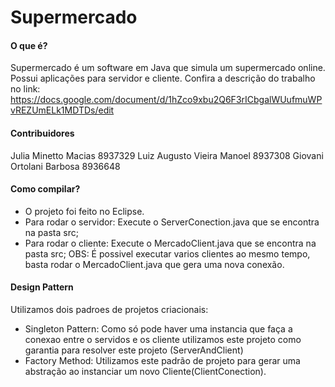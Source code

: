 Supermercado
======
#### O que é?
Supermercado é um software em Java que simula um supermercado online. Possui aplicações para servidor e cliente.
Confira a descrição do trabalho no link: https://docs.google.com/document/d/1hZco9xbu2Q6F3rICbgalWUufmuWPvREZUmELk1MDTDs/edit

#### Contribuidores
Julia Minetto Macias 8937329
Luiz Augusto Vieira Manoel 8937308
Giovani Ortolani Barbosa 8936648

#### Como compilar?
- O projeto foi feito no Eclipse.
- Para rodar o servidor:
	 Execute o ServerConection.java que se encontra na pasta src;
- Para rodar o cliente:
	 Execute o MercadoClient.java que se encontra na pasta src;
OBS: É possivel executar varios clientes ao mesmo tempo, basta rodar o MercadoClient.java que gera uma nova conexão.

#### Design Pattern
Utilizamos dois padroes de projetos criacionais:
- Singleton Pattern:
	Como só pode haver uma instancia que faça a conexao entre o servidos e os cliente utilizamos este projeto como garantia para resolver este projeto (ServerAndClient)
- Factory Method:
	Utilizamos este padrão de projeto para gerar uma abstração ao instanciar um novo Cliente(ClientConection).
